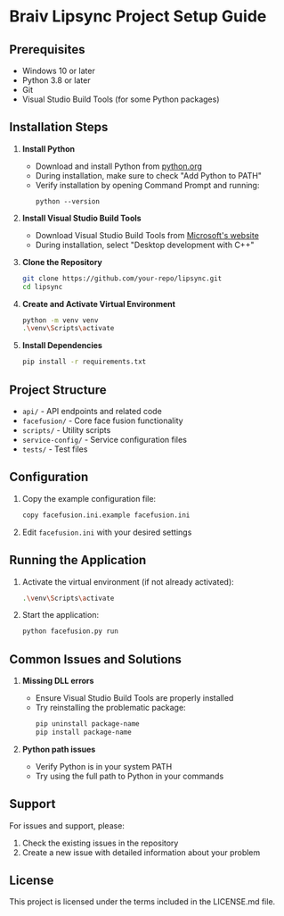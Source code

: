 # Braiv Lipsync Project Setup Guide

## Prerequisites

- Windows 10 or later
- Python 3.8 or later
- Git
- Visual Studio Build Tools (for some Python packages)

## Installation Steps

1. **Install Python**
   - Download and install Python from [python.org](https://www.python.org/downloads/)
   - During installation, make sure to check "Add Python to PATH"
   - Verify installation by opening Command Prompt and running:
     ```
     python --version
     ```

2. **Install Visual Studio Build Tools**
   - Download Visual Studio Build Tools from [Microsoft's website](https://visualstudio.microsoft.com/visual-cpp-build-tools/)
   - During installation, select "Desktop development with C++"

3. **Clone the Repository**
   ```bash
   git clone https://github.com/your-repo/lipsync.git
   cd lipsync
   ```

4. **Create and Activate Virtual Environment**
   ```bash
   python -m venv venv
   .\venv\Scripts\activate
   ```

5. **Install Dependencies**
   ```bash
   pip install -r requirements.txt
   ```

## Project Structure

- `api/` - API endpoints and related code
- `facefusion/` - Core face fusion functionality
- `scripts/` - Utility scripts
- `service-config/` - Service configuration files
- `tests/` - Test files

## Configuration

1. Copy the example configuration file:
   ```bash
   copy facefusion.ini.example facefusion.ini
   ```

2. Edit `facefusion.ini` with your desired settings

## Running the Application

1. Activate the virtual environment (if not already activated):
   ```bash
   .\venv\Scripts\activate
   ```

2. Start the application:
   ```bash
   python facefusion.py run
   ```

## Common Issues and Solutions

1. **Missing DLL errors**
   - Ensure Visual Studio Build Tools are properly installed
   - Try reinstalling the problematic package:
     ```bash
     pip uninstall package-name
     pip install package-name
     ```

2. **Python path issues**
   - Verify Python is in your system PATH
   - Try using the full path to Python in your commands

## Support

For issues and support, please:
1. Check the existing issues in the repository
2. Create a new issue with detailed information about your problem

## License

This project is licensed under the terms included in the LICENSE.md file.
